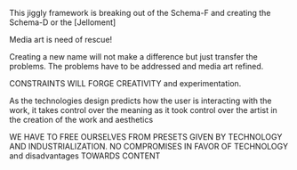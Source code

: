 This jiggly framework is breaking out of the Schema-F and creating theSchema-D or the [Jelloment]
Media art is need of rescue!Creating a new name will not make a difference but just transfer the problems. The problems have to be addressed and media art refined.CONSTRAINTS WILL FORGE CREATIVITY and experimentation.
As the technologies design predicts how the user is interacting with the work, it takes control over the meaning as it took control over the artist in the creation of the work and aestheticsWE HAVE TO FREE OURSELVES FROM PRESETS GIVEN BY TECHNOLOGY AND INDUSTRIALIZATION. NO COMPROMISES IN FAVOR OF TECHNOLOGY and disadvantages TOWARDS CONTENT
